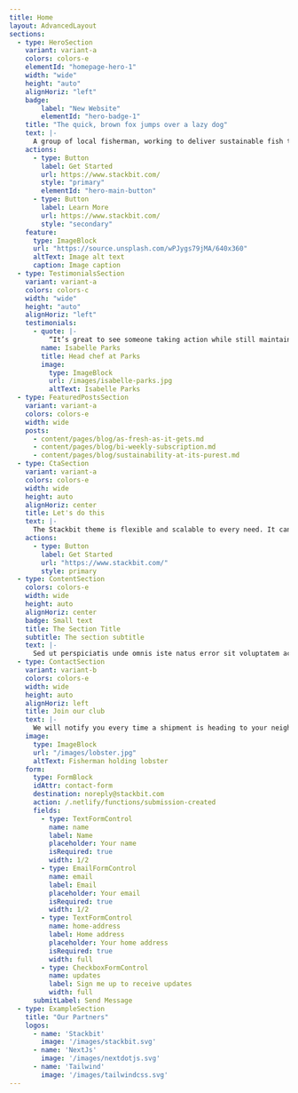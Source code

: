 ```yaml
---
title: Home
layout: AdvancedLayout
sections:
  - type: HeroSection
    variant: variant-a
    colors: colors-e
    elementId: "homepage-hero-1"
    width: "wide"
    height: "auto"
    alignHoriz: "left"
    badge: 
        label: "New Website"
        elementId: "hero-badge-1"
    title: "The quick, brown fox jumps over a lazy dog"
    text: |-
      A group of local fisherman, working to deliver sustainable fish to your table. Each fish you buy, helps support fishing regulations and laws, to help sustain a better future for our waters, our food, and our globe.
    actions:
      - type: Button
        label: Get Started
        url: https://www.stackbit.com/
        style: "primary"
        elementId: "hero-main-button"
      - type: Button
        label: Learn More
        url: https://www.stackbit.com/
        style: "secondary"
    feature:
      type: ImageBlock
      url: "https://source.unsplash.com/wPJygs79jMA/640x360"
      altText: Image alt text
      caption: Image caption
  - type: TestimonialsSection
    variant: variant-a
    colors: colors-c
    width: "wide"
    height: "auto"
    alignHoriz: "left"
    testimonials:
      - quote: |-
          “It’s great to see someone taking action while still maintaining a sustainable fish supply to home cooks.”
        name: Isabelle Parks
        title: Head chef at Parks
        image:
          type: ImageBlock
          url: /images/isabelle-parks.jpg
          altText: Isabelle Parks
  - type: FeaturedPostsSection
    variant: variant-a
    colors: colors-e
    width: wide
    posts:
      - content/pages/blog/as-fresh-as-it-gets.md
      - content/pages/blog/bi-weekly-subscription.md
      - content/pages/blog/sustainability-at-its-purest.md
  - type: CtaSection
    variant: variant-a
    colors: colors-e
    width: wide
    height: auto
    alignHoriz: center
    title: Let's do this
    text: |-
      The Stackbit theme is flexible and scalable to every need. It can manage any layout and any screen.
    actions:
      - type: Button
        label: Get Started
        url: "https://www.stackbit.com/"
        style: primary
  - type: ContentSection
    colors: colors-e
    width: wide
    height: auto
    alignHoriz: center
    badge: Small text
    title: The Section Title
    subtitle: The section subtitle
    text: |-
      Sed ut perspiciatis unde omnis iste natus error sit voluptatem accusantium doloremque laudantium, totam rem aperiam. Eaque ipsa quae ab illo inventore veritatis et quasi architecto beatae vitae dicta sunt explicabo. Sed ut perspiciatis undeomnis iste natus error sit voluptatem accusantium doloremque laudantium, totam rem aperiam. Eaque ipsa quae ab illo inventore veritatis et quasi architecto beatae vitae dicta sunt explicabo.
  - type: ContactSection
    variant: variant-b
    colors: colors-e
    width: wide
    height: auto
    alignHoriz: left
    title: Join our club
    text: |-
      We will notify you every time a shipment is heading to your neighborhood, and you could immediatly let us know if you want in or not.
    image:
      type: ImageBlock
      url: "/images/lobster.jpg"
      altText: Fisherman holding lobster
    form:
      type: FormBlock
      idAttr: contact-form
      destination: noreply@stackbit.com
      action: /.netlify/functions/submission-created
      fields:
        - type: TextFormControl
          name: name
          label: Name
          placeholder: Your name
          isRequired: true
          width: 1/2
        - type: EmailFormControl
          name: email
          label: Email
          placeholder: Your email
          isRequired: true
          width: 1/2
        - type: TextFormControl
          name: home-address
          label: Home address
          placeholder: Your home address
          isRequired: true
          width: full
        - type: CheckboxFormControl
          name: updates
          label: Sign me up to receive updates
          width: full
      submitLabel: Send Message
  - type: ExampleSection
    title: "Our Partners"
    logos:
      - name: 'Stackbit'
        image: '/images/stackbit.svg'
      - name: 'NextJs'
        image: '/images/nextdotjs.svg'
      - name: 'Tailwind'
        image: '/images/tailwindcss.svg'
---
```

